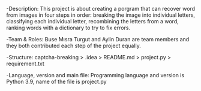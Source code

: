 -Description: 
    This project is about creating a porgram that can recover word from images in four steps in order: 
  breaking the image into individual letters, classifying each individual letter, recombining the letters from a word, ranking words with a dictionary to try to fix errors.

-Team & Roles: Buse Mısra Turgut and Aylin Duran are team members and they both contributed each step of the project equally.

-Structure: captcha-breaking
               > .idea
               > README.md
               > project.py
               > requirement.txt
               
-Language, version and main file: Programming language and version is Python 3.9, name of the file is project.py
    
    
